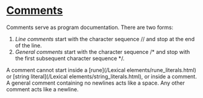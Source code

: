 # [Comments](#comments)

Comments serve as program documentation. There are two forms:

1. *Line comments* start with the character sequence // and stop at the end of the line.
2. *General comments* start with the character sequence /\* and stop with the first subsequent character sequence \*/.

A comment cannot start inside a [rune](/Lexical elements/rune_literals.html) or [string literal](/Lexical elements/string_literals.html), or inside a comment. A general comment containing no newlines acts like a space. Any other comment acts like a newline.